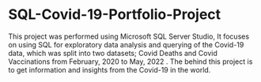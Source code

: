 # SQL-Covid-19-Portfolio-Project
This project was performed using Microsoft SQL Server Studio, It focuses on using SQL for exploratory data analysis and querying of the Covid-19 data, which was split into two datasets; Covid Deaths and Covid Vaccinations from February, 2020 to May, 2022 . The behind this project is to get information and insights from the Covid-19 in the world.
